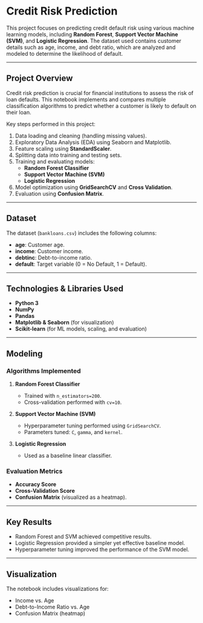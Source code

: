 # Credit Risk Prediction

This project focuses on predicting credit default risk using various machine learning models, including **Random Forest**, **Support Vector Machine (SVM)**, and **Logistic Regression**. The dataset used contains customer details such as age, income, and debt ratio, which are analyzed and modeled to determine the likelihood of default.

---

## **Project Overview**

Credit risk prediction is crucial for financial institutions to assess the risk of loan defaults. This notebook implements and compares multiple classification algorithms to predict whether a customer is likely to default on their loan.

Key steps performed in this project:
1. Data loading and cleaning (handling missing values).
2. Exploratory Data Analysis (EDA) using Seaborn and Matplotlib.
3. Feature scaling using **StandardScaler**.
4. Splitting data into training and testing sets.
5. Training and evaluating models:
   - **Random Forest Classifier**
   - **Support Vector Machine (SVM)**
   - **Logistic Regression**
6. Model optimization using **GridSearchCV** and **Cross Validation**.
7. Evaluation using **Confusion Matrix**.

---

## **Dataset**
The dataset (`bankloans.csv`) includes the following columns:
- **age**: Customer age.
- **income**: Customer income.
- **debtinc**: Debt-to-income ratio.
- **default**: Target variable (0 = No Default, 1 = Default).

---

## **Technologies & Libraries Used**
- **Python 3**
- **NumPy**
- **Pandas**
- **Matplotlib & Seaborn** (for visualization)
- **Scikit-learn** (for ML models, scaling, and evaluation)

---

## **Modeling**
### **Algorithms Implemented**
1. **Random Forest Classifier**
   - Trained with `n_estimators=200`.
   - Cross-validation performed with `cv=10`.

2. **Support Vector Machine (SVM)**
   - Hyperparameter tuning performed using `GridSearchCV`.
   - Parameters tuned: `C`, `gamma`, and `kernel`.

3. **Logistic Regression**
   - Used as a baseline linear classifier.

### **Evaluation Metrics**
- **Accuracy Score**
- **Cross-Validation Score**
- **Confusion Matrix** (visualized as a heatmap).

---

## **Key Results**
- Random Forest and SVM achieved competitive results.
- Logistic Regression provided a simpler yet effective baseline model.
- Hyperparameter tuning improved the performance of the SVM model.

---

## **Visualization**
The notebook includes visualizations for:
- Income vs. Age
- Debt-to-Income Ratio vs. Age
- Confusion Matrix (heatmap)


